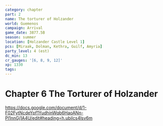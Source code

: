```yaml
---
category: chapter
part: 2
name: The torturer of Holzander
world: Guemenos
campaign: Arrival
game_date: 3877.5B
season: summer
location: [Holzander Castle Level 1]
pcs: [Miraak, Dolman, Kethra, Guilf, Amyria]
party_level: 4 (est)
dc_min: 13
cr_gauges: '[6, 8, 9, 12]'
xp: 1330
tags: 
---
```


# Chapter 6 The Torturer of Holzander 

https://docs.google.com/document/d/1-F02FytNcdeYpf1YudhinWqb6HaoANn-Pl1nnGj1A4U/edit#heading=h.ubilcs4lsv6m
